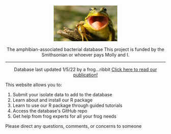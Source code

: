 <div align="center">
  <br>
  <img src="/images/happy_frog.jpg" alt="Reverie" width="200"/>
  <br>  
  <p align="center">
The amphibian-associated bacterial database 
    This project is funded by the Smithsonian or whoever pays Molly and I.
  </p>
</div>

---
 <p align="center">
        Database last updated 1/5/22 by a frog...ribbit
    <a href="https://esajournals.onlinelibrary.wiley.com/doi/abs/10.1890/14-1837.1">Click here to read our publication!</a>
 </p>
<p>
This website allows you to:
</p>
<p>
  <ol>
    <li> Submit your isolate data to add to the database</li>
        <li> Learn about and install our R package</li>
        <li>  Learn to use our R package through guided tutorials</li>
        <li>  Access the database's GitHub repo</li>
        <li>  Get help from frog experts for all your frog needs</li>
    </ol>
    </p>
    <p>
          Please direct any questions, comments, or concerns to someone
         </p>
          
